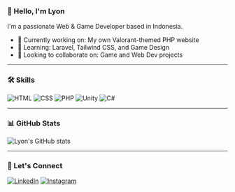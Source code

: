 ### 👋 Hello, I'm Lyon

I'm a passionate Web & Game Developer based in Indonesia.

- 🔭 Currently working on: My own Valorant-themed PHP website
- 🌱 Learning: Laravel, Tailwind CSS, and Game Design
- 👯 Looking to collaborate on: Game and Web Dev projects

---

### 🛠️ Skills

![HTML](https://img.shields.io/badge/-HTML5-E34F26?logo=html5&logoColor=fff)
![CSS](https://img.shields.io/badge/-CSS3-1572B6?logo=css3&logoColor=fff)
![PHP](https://img.shields.io/badge/-PHP-777BB4?logo=php&logoColor=fff)
![Unity](https://img.shields.io/badge/-Unity-000?logo=unity&logoColor=white)
![C#](https://img.shields.io/badge/-C%23-239120?logo=c-sharp&logoColor=white)

---

### 📊 GitHub Stats

![Lyon's GitHub stats](https://github-readme-stats.vercel.app/api?username=LyonDev&show_icons=true&theme=tokyonight)

---

### 🔗 Let's Connect

[![LinkedIn](https://img.shields.io/badge/-LinkedIn-0A66C2?logo=linkedin&logoColor=white)](https://www.linkedin.com/in/linkedinmu)
[![Instagram](https://img.shields.io/badge/-Instagram-E4405F?logo=instagram&logoColor=white)](https://instagram.com/ilngram)
